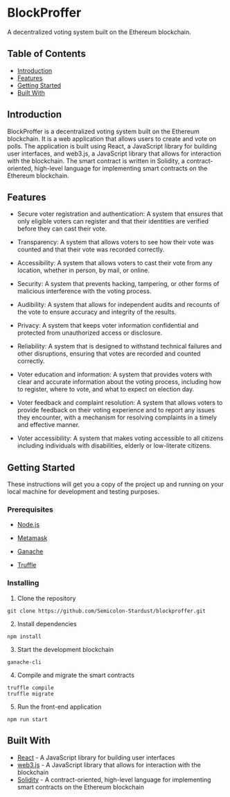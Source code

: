 # BlockProffer

A decentralized voting system built on the Ethereum blockchain.

## Table of Contents

- [Introduction](#introduction)
- [Features](#features)
- [Getting Started](#getting-started)
- [Built With](#built-with)


## Introduction

BlockProffer is a decentralized voting system built on the Ethereum blockchain. It is a web application that allows users to create and vote on polls. The application is built using React, a JavaScript library for building user interfaces, and web3.js, a JavaScript library that allows for interaction with the blockchain. The smart contract is written in Solidity, a contract-oriented, high-level language for implementing smart contracts on the Ethereum blockchain.

## Features

- Secure voter registration and authentication: A system that ensures that only eligible voters can register and that their identities are verified before they can cast their vote.

- Transparency: A system that allows voters to see how their vote was counted and that their vote was recorded correctly.

- Accessibility: A system that allows voters to cast their vote from any location, whether in person, by mail, or online.

- Security: A system that prevents hacking, tampering, or other forms of malicious interference with the voting process.

- Audibility: A system that allows for independent audits and recounts of the vote to ensure accuracy and integrity of the results.

- Privacy: A system that keeps voter information confidential and protected from unauthorized access or disclosure.

- Reliability: A system that is designed to withstand technical failures and other disruptions, ensuring that votes are recorded and counted correctly.

- Voter education and information: A system that provides voters with clear and accurate information about the voting process, including how to register, where to vote, and what to expect on election day.

- Voter feedback and complaint resolution: A system that allows voters to provide feedback on their voting experience and to report any issues they encounter, with a mechanism for resolving complaints in a timely and effective manner.

- Voter accessibility: A system that makes voting accessible to all citizens including individuals with disabilities, elderly or low-literate citizens.

## Getting Started

These instructions will get you a copy of the project up and running on your local machine for development and testing purposes.

### Prerequisites

- [Node.js](https://nodejs.org/en/)

- [Metamask](https://metamask.io/)

- [Ganache](https://truffleframework.com/ganache)

- [Truffle](https://truffleframework.com/truffle)

### Installing

1. Clone the repository

```
git clone https://github.com/Semicolon-Stardust/blockproffer.git

```

2. Install dependencies

```
npm install
```

3. Start the development blockchain

```
ganache-cli
```

4. Compile and migrate the smart contracts

```
truffle compile
truffle migrate
```

5. Run the front-end application

```
npm run start
```

## Built With 

- [React](https://reactjs.org/) - A JavaScript library for building user interfaces
- [web3.js]() - A JavaScript library that allows for interaction with the blockchain
- [Solidity](https://solidity.readthedocs.io/en/v0.5.3/) - A contract-oriented, high-level language for implementing smart contracts on the Ethereum blockchain
